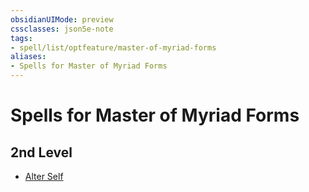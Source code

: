 ```yaml
---
obsidianUIMode: preview
cssclasses: json5e-note
tags:
- spell/list/optfeature/master-of-myriad-forms
aliases:
- Spells for Master of Myriad Forms
---
```

# Spells for Master of Myriad Forms

## 2nd Level

- [Alter Self](/3-Mechanics/CLI/spells/alter-self-xphb.md "XPHB")